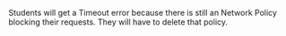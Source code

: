 Students will get a Timeout error because there is still an Network Policy blocking their requests. They will have to delete that policy.
